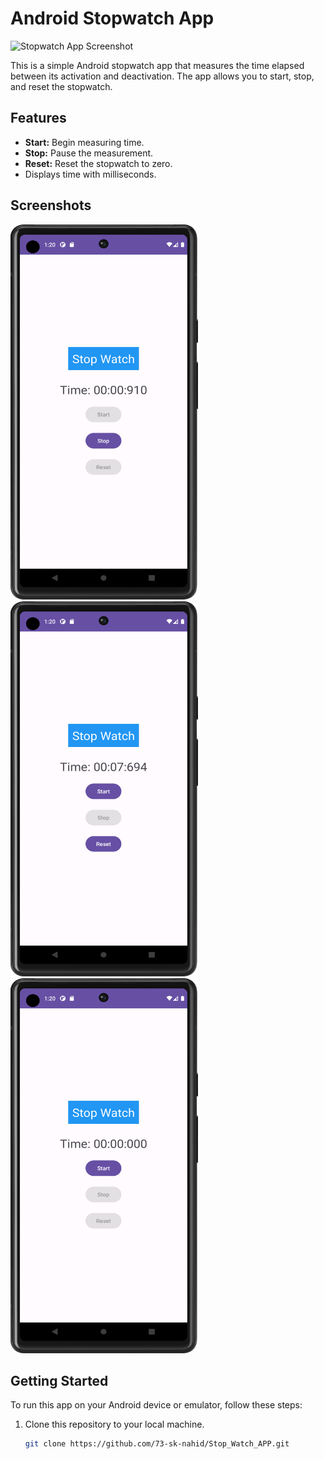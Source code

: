 # Android Stopwatch App

![Stopwatch App Screenshot](screenshots/stopwatch_app_screenshot.png)

This is a simple Android stopwatch app that measures the time elapsed between its activation and deactivation. The app allows you to start, stop, and reset the stopwatch.

## Features

- **Start:** Begin measuring time.
- **Stop:** Pause the measurement.
- **Reset:** Reset the stopwatch to zero.
- Displays time with milliseconds.

## Screenshots
<img src="screenshots/start.png" alt="Stopwatch App Screenshot" width="300" height="600">
<img src="screenshots/stop.png" alt="Stopwatch App Screenshot" width="300" height="600">
<img src="screenshots/reset.png" alt="Stopwatch App Screenshot" width="300" height="600">

## Getting Started

To run this app on your Android device or emulator, follow these steps:

1. Clone this repository to your local machine.

   ```bash
   git clone https://github.com/73-sk-nahid/Stop_Watch_APP.git
